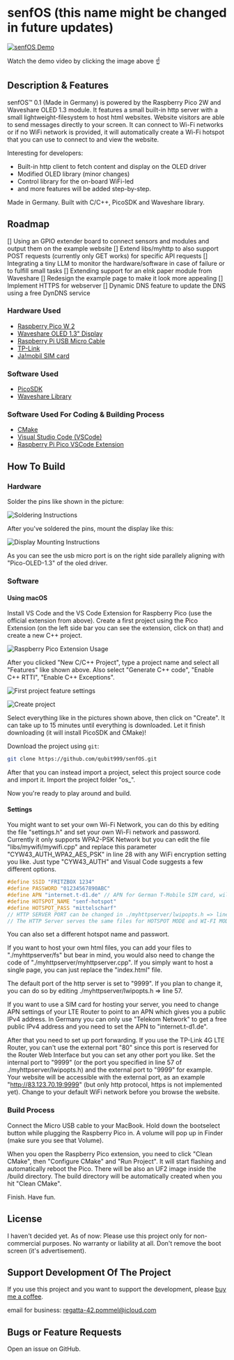 # senfOS (this name might be changed in future updates)

<!-- Video Demo: https://www.youtube.com/watch?v=yMOm_irrVgQ -->
[![senfOS Demo](https://img.youtube.com/vi/yMOm_irrVgQ/maxresdefault.jpg)](https://www.youtube.com/watch?v=yMOm_irrVgQ)

Watch the demo video by clicking the image above ☝️

## Description & Features

senfOS™ 0.1 (Made in Germany) is powered by the Raspberry Pico 2W and Waveshare OLED 1.3 module. It features a small built-in http server with a small lightweight-filesystem to host html websites. Website visitors are able to send messages directly to your screen. It can connect to Wi-Fi networks or if no WiFi network is provided, it will automatically create a Wi-Fi hotspot that you can use to connect to and view the website. 

Interesting for developers: 
- Built-in http client to fetch content and display on the OLED driver
- Modified OLED library (minor changes)
- Control library for the on-board WiFi-led
- and more features will be added step-by-step.

Made in Germany. Built with C/C++, PicoSDK and Waveshare library.

## Roadmap

[] Using an GPIO extender board to connect sensors and modules and output them on the example website
[] Extend libs/myhttp to also support POST requests (currently only GET works) for specific API requests
[] Integrating a tiny LLM to monitor the hardware/software in case of failure or to fulfill small tasks
[] Extending support for an eInk paper module from Waveshare
[] Redesign the example page to make it look more appealing
[] Implement HTTPS for webserver
[] Dynamic DNS feature to update the DNS using a free DynDNS service

### Hardware Used
- [Raspberry Pico W 2](https://www.raspberrypi.com/products/raspberry-pi-pico-2/?variant=pico-2-w)
- [Waveshare OLED 1.3" Display](https://www.waveshare.com/pico-oled-1.3.htm)
- [Raspberry Pi USB Micro Cable](https://www.welectron.com/Offizielles-Raspberry-Pi-micro-USB-Kabel)
- [TP-Link](https://www.tp-link.com/de/home-networking/mifi/m7350/)
- [Ja!mobil SIM card](https://www.jamobil.de/)

### Software Used
- [PicoSDK](https://github.com/raspberrypi/pico-sdk)
- [Waveshare Library](https://github.com/waveshare/Pico_code)

### Software Used For Coding & Building Process
- [CMake](https://cmake.org/)
- [Visual Studio Code (VSCode)](https://code.visualstudio.com/download)
- [Raspberry Pi Pico VSCode Extension](https://marketplace.visualstudio.com/items?itemName=raspberry-pi.raspberry-pi-pico)

## How To Build

### Hardware

Solder the pins like shown in the picture:

![Soldering Instructions](https://i.imgur.com/nMtbgJg.png)

After you've soldered the pins, mount the display like this:

![Display Mounting Instructions](https://i.imgur.com/fwDtnKr.png)

As you can see the usb micro port is on the right side parallely aligning with "Pico-OLED-1.3" of the oled driver.

### Software

#### Using macOS

Install VS Code and the VS Code Extension for Raspberry Pico (use the official extension from above). Create a first project using the Pico Extension (on the left side bar you can see the extension, click on that) and create a new C++ project.

![Raspberry Pico Extension Usage](https://i.imgur.com/79uftAe.png)

After you clicked "New C/C++ Project", type a project name and select all "Features" like shown above. Also select "Generate C++ code", "Enable C++ RTTI", "Enable C++ Exceptions".

![First project feature settings](https://i.imgur.com/9FxARNB.png)

![Create project](https://i.imgur.com/SGKTDXT.png)

Select everything like in the pictures shown above, then click on "Create". It can take up to 15 minutes until everything is downloaded. Let it finish downloading (it will install PicoSDK and CMake)!

Download the project using `git`:
```bash
git clone https://github.com/qubit999/senfOS.git
```

After that you can instead import a project, select this project source code and import it. Import the project folder "os_".

Now you're ready to play around and build.

#### Settings

You might want to set your own Wi-Fi Network, you can do this by editing the file "settings.h" and set your own Wi-Fi network and password. Currently it only supports WPA2-PSK Network but you can edit the file "libs/mywifi/mywifi.cpp" and replace this parameter "CYW43_AUTH_WPA2_AES_PSK" in line 28 with any WiFi encryption setting you like. Just type "CYW43_AUTH" and Visual Code suggests a few different options.

```cpp settings.h
#define SSID "FRITZBOX 1234"
#define PASSWORD "01234567890ABC"
#define APN "internet.t-d1.de" // APN for German T-Mobile SIM card, will be implemented later
#define HOTSPOT_NAME "senf-hotspot"
#define HOTSPOT_PASS "mittelscharf"
// HTTP SERVER PORT can be changed in ./myhttpserver/lwipopts.h => line 57
// The HTTP Server serves the same files for HOTSPOT MODE and WI-FI MODE
```

You can also set a different hotspot name and passwort.

If you want to host your own html files, you can add your files to "./myhttpserver/fs" but bear in mind, you would also need to change the code of "./myhttpserver/myhttpserver.cpp". If you simply want to host a single page, you can just replace the "index.html" file.

The default port of the http server is set to "9999". If you plan to change it, you can do so by editing ./myhttpserver/lwipopts.h => line 57.

If you want to use a SIM card for hosting your server, you need to change APN settings of your LTE Router to point to an APN which gives you a public IPv4 address. In Germany you can only use "Telekom Network" to get a free public IPv4 address and you need to set the APN to "internet.t-d1.de". 

After that you need to set up port forwarding. If you use the TP-Link 4G LTE Router, you can't use the external port "80" since this port is reserved for the Router Web Interface but you can set any other port you like. Set the internal port to "9999" (or the port you specified in line 57 of ./myhttpserver/lwipopts.h) and the external port to "9999" for example. Your website will be accessible with the external port, as an example "http://83.123.70.19:9999" (but only http protocol, https is not implemented yet). Change to your default WiFi network before you browse the website.

### Build Process

Connect the Micro USB cable to your MacBook. Hold down the bootselect button while plugging the Raspberry Pico in. A volume will pop up in Finder (make sure you see that Volume).

When you open the Raspberry Pico extension, you need to click "Clean CMake", then "Configure CMake" and "Run Project". It will start flashing and automatically reboot the Pico. There will be also an UF2 image inside the /build directory. The build directory will be automatically created when you hit "Clean CMake".

Finish. Have fun.

## License

I haven't decided yet. As of now: Please use this project only for non-commercial purposes. No warranty or liability at all. Don't remove the boot screen (it's advertisement).

## Support Development Of The Project

If you use this project and you want to support the development, please [buy me a coffee](https://ko-fi.com/alexsla). 

email for business: regatta-42.pommel@icloud.com

## Bugs or Feature Requests

Open an issue on GitHub.